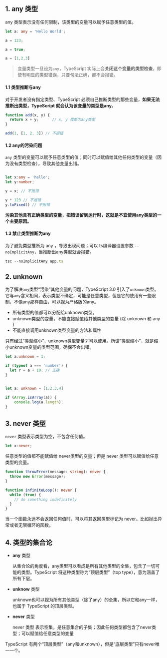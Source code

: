 ## 1. any 类型 

any 类型表示没有任何限制，该类型的变量可以赋予任意类型的值。

```ts
let a: any = 'Hello World';

a = 123;

a = true;

a = [1,2,3]
```

> 变量类型一旦设为`any`，TypeScript 实际上会**关闭这个变量的类型检查**。即使有明显的类型错误，只要句法正确，都不会报错。

#### 1.1 类型推断与any

对于开发者没有指定类型、TypeScript 必须自己推断类型的那些变量，**如果无法推断出类型，TypeScript 就会认为该变量的类型是any**。

```ts 
function add(x, y) {
  return x + y;      // x, y 推断为any类型
}

add(1, [1, 2, 3]) // 不报错
```

#### 1.2 any的污染问题

`any` 类型的变量可以赋予任意类型的值；同时可以赋值给其他任何类型的变量（因为没有类型检查），导致其他变量出错。

```ts 

let x:any = 'hello';
let y:number;

y = x; // 不报错

y * 123 // 不报错
y.toFixed() // 不报错

```

**污染其他具有正确类型的变量，把错误留到运行时，这就是不宜使用any类型的一个主要原因。** 

#### 1.3 禁止类型推断为any

为了避免类型推断为 any ，导致出现问题；可以 ts编译器设置参数 `--noImplicitAny`，当推断出any类型就会报错。

```ts 
tsc --noImplicitAny app.ts
```


## 2. unknown 
为了解决`any`类型“污染”其他变量的问题，TypeScript 3.0 引入了`unknown`类型。它与`any`含义相同，表示类型不确定，可能是任意类型，但是它的使用有一些限制，不像any那样自由，可以视为严格版的any。

- 所有类型的值都可以分配给unknown类型。
- unknown类型的变量，不能直接赋值给其他类型的变量 (除 unknown 和 any )
- 不能直接调用unknown类型变量的方法和属性

只有经过“类型缩小”，unknown类型变量才可以使用。所谓“类型缩小”，就是缩小unknown变量的类型范围，确保不会出错。 

```ts 
let a:unknown = 1;

if (typeof a === 'number') {
  let r = a + 10; // 正确
}


let a: unknown = [1,2,3,4]

if (Array.isArray(a)) {
    console.log(a.length);
}
```

## 3. never 类型 

`never` 类型表示类型为空，不包含任何值。

```ts
let x:never;
```

任意类型的值都不能赋值给 never类型的变量；但是 never 类型可以赋值给任意类型的变量。

```ts
function throwError(message: string): never {
  throw new Error(message);
}

function infiniteLoop(): never {
  while (true) {
    // do something indefinitely
  }
}
```

当一个函数永远不会返回任何值时，可以将其返回类型标记为 never。比如抛出异常或者无限循环的函数。

## 4. 类型的集合论

- **any** 类型

     从集合论的角度看，any类型可以看成是所有其他类型的全集，包含了一切可能的类型。TypeScript 将这种类型称为“顶层类型”（top type），意为涵盖了所有下层。

- **unknow** 类型

     unknown也可以视为所有其他类型（除了any）的全集，所以它和any一样，也属于 TypeScript 的顶层类型。

- **never** 类型

     never 类型 表示空集，是任意集合的子集；因此任何类型都包含了never类型；可以赋值给任意类型的变量
     
TypeScript 有两个“顶层类型”（any和unknown），但是“底层类型”只有never唯一一个。